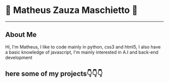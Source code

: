 <h1>👾 Matheus Zauza Maschietto 👾</h1>
<hr>
<h2>About Me</h2>
<p>Hi, I'm Matheus, I like to code mainly in python, css3 and html5, I also have a basic knowledge of javascript, I'm mainly interested in A.I and back-end development</p>
<h2>here some of my projects👇👇👇</h2>

<!---
ymaschietto/ymaschietto is a ✨ special ✨ repository because its `README.md` (this file) appears on your GitHub profile.
You can click the Preview link to take a look at your changes.
--->
